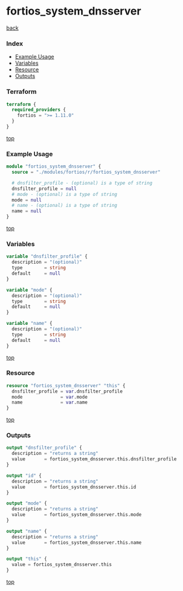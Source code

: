 # fortios_system_dnsserver

[back](../fortios.md)

### Index

- [Example Usage](#example-usage)
- [Variables](#variables)
- [Resource](#resource)
- [Outputs](#outputs)

### Terraform

```terraform
terraform {
  required_providers {
    fortios = ">= 1.11.0"
  }
}
```

[top](#index)

### Example Usage

```terraform
module "fortios_system_dnsserver" {
  source = "./modules/fortios/r/fortios_system_dnsserver"

  # dnsfilter_profile - (optional) is a type of string
  dnsfilter_profile = null
  # mode - (optional) is a type of string
  mode = null
  # name - (optional) is a type of string
  name = null
}
```

[top](#index)

### Variables

```terraform
variable "dnsfilter_profile" {
  description = "(optional)"
  type        = string
  default     = null
}

variable "mode" {
  description = "(optional)"
  type        = string
  default     = null
}

variable "name" {
  description = "(optional)"
  type        = string
  default     = null
}
```

[top](#index)

### Resource

```terraform
resource "fortios_system_dnsserver" "this" {
  dnsfilter_profile = var.dnsfilter_profile
  mode              = var.mode
  name              = var.name
}
```

[top](#index)

### Outputs

```terraform
output "dnsfilter_profile" {
  description = "returns a string"
  value       = fortios_system_dnsserver.this.dnsfilter_profile
}

output "id" {
  description = "returns a string"
  value       = fortios_system_dnsserver.this.id
}

output "mode" {
  description = "returns a string"
  value       = fortios_system_dnsserver.this.mode
}

output "name" {
  description = "returns a string"
  value       = fortios_system_dnsserver.this.name
}

output "this" {
  value = fortios_system_dnsserver.this
}
```

[top](#index)